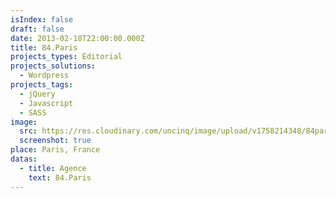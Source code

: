 ```yaml
---
isIndex: false
draft: false
date: 2013-02-18T22:00:00.000Z
title: 84.Paris
projects_types: Editorial
projects_solutions:
  - Wordpress
projects_tags:
  - jQuery
  - Javascript
  - SASS
image:
  src: https://res.cloudinary.com/uncinq/image/upload/v1758214348/84paris_j2qyty.png
  screenshot: true
place: Paris, France
datas:
  - title: Agence
    text: 84.Paris
---
```

